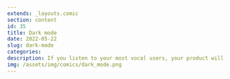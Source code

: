 ```yaml
---
extends: _layouts.comic
section: content
id: 35
title: Dark mode
date: 2022-05-22
slug: dark-mode
categories:
description: If you listen to your most vocal users, your product will likely suck.
img: /assets/img/comics/dark_mode.png
---
```

